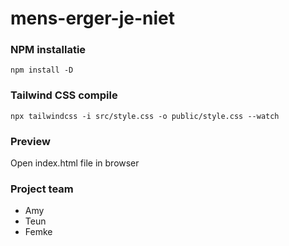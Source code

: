 # mens-erger-je-niet

### NPM installatie
```npm install -D```

### Tailwind CSS compile
```npx tailwindcss -i src/style.css -o public/style.css --watch```

### Preview
Open index.html file in browser

### Project team
- Amy
- Teun
- Femke